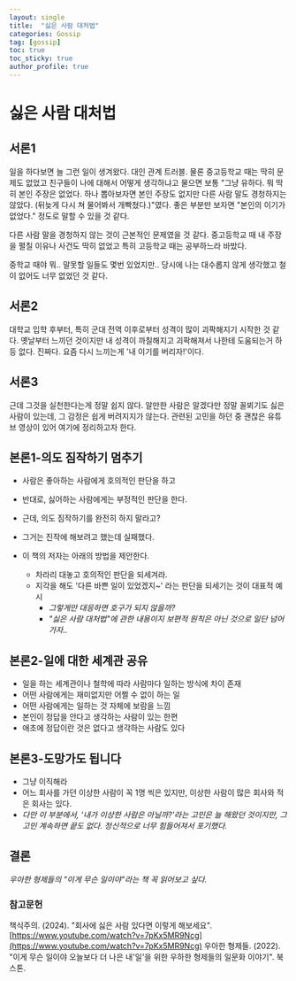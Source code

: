 ```yaml
---
layout: single
title:  "싫은 사람 대처법"
categories: Gossip
tag: [gossip]
toc: true
toc_sticky: true
author_profile: true
---
```


# 싫은 사람 대처법

## 서론1
<p>일을 하다보면 늘 그런 일이 생겨왔다. 대인 관계 트러블. 물론 중고등학교 때는 딱히 문제도 없었고 친구들이 나에 대해서 어떻게 생각하냐고 물으면 보통 "그냥 유하다. 뭐 딱히 본인 주장은 없었다. 하나 뽑아보자면 본인 주장도 없지만 다른 사람 말도 경청하지는 않았다. (뒤늦게 다시 쳐 물어봐서 개빡쳤다.)"였다. 좋은 부분만 보자면 "본인의 이기가 없었다." 정도로 말할 수 있을 것 같다.</p>
<p>다른 사람 말을 경청하지 않는 것이 근본적인 문제였을 것 같다. 중고등학교 때 내 주장을 펼칠 이유나 사건도 딱히 없었고 특히 고등학교 때는 공부하느라 바밨다.</p>
<p>중학교 때야 뭐.. 말못할 일들도 몇번 있었지만.. 당시에 나는 대수롭지 않게 생각했고 철이 없어도 너무 없었던 것 같다.</p>

## 서론2
<p>대학교 입학 후부터, 특히 군대 전역 이후로부터 성격이 많이 괴팍해지기 시작한 것 같다. 옛날부터 느끼던 것이지만 내 성격이 까칠해지고 괴팍해져서 나한테 도움되는거 하등 없다. 진짜다. 요즘 다시 느끼는게 '내 이기를 버리자!'이다.</p>

## 서론3
<p>근데 그것을 실천한다는게 정말 쉽지 않다. 알만한 사람은 알겠다만 정말 꼴뵈기도 싫은 사람이 있는데, 그 감정은 쉽게 버려지지가 않는다. 관련된 고민을 하던 중 괜찮은 유튜브 영상이 있어 여기에 정리하고자 한다.</p>

## 본론1-의도 짐작하기 멈추기
- 사람은 좋아하는 사람에게 호의적인 판단을 하고
- 반대로, 싫어하는 사람에게는 부정적인 판단을 한다.

- 근데, 의도 짐작하기를 완전히 하지 말라고?
- 그거는 진작에 해보려고 했는데 실패했다.
- 이 책의 저자는 아래의 방법을 제안한다.
    - 차라리 대놓고 호의적인 판단을 되세겨라.
    - 지각을 해도 '다른 바쁜 일이 있었겠지~' 라는 판단을 되세기는 것이 대표적 예시
        - *그렇게만 대응하면 호구가 되지 않을까?*
        - *"싫은 사람 대처법"에 관한 내용이지 보편적 원칙은 아닌 것으로 일단 넘어가자..*

## 본론2-일에 대한 세계관 공유
- 일을 하는 세계관이나 철학에 따라 사람마다 일하는 방식에 차이 존재
- 어떤 사람에게는 재미없지만 어쩔 수 없이 하는 일
- 어떤 사람에게는 일하는 것 자체에 보람을 느낌
- 본인이 정답을 안다고 생각하는 사람이 있는 한편
- 애초에 정답이란 것은 없다고 생각하는 사람도 있다

## 본론3-도망가도 됩니다
- 그냥 이직해라
- 어느 회사를 가던 이상한 사람이 꼭 1명 씩은 있지만, 이상한 사람이 많은 회사와 적은 회사는 있다.
- *다만 이 부분에서, '내가 이상한 사람은 아닐까?'라는 고민은 늘 해왔던 것이지만, 그 고민 계속하면 끝도 없다. 정신적으로 너무 힘들어져서 포기했다.*

## 결론
*우아한 형제들의 "이게 무슨 일이야"라는 책 꼭 읽어보고 싶다.*

### 참고문헌
책식주의. (2024). "회사에 싫은 사람 있다면 이렇게 해보세요". [https://www.youtube.com/watch?v=7pKx5MR9Ncg](https://www.youtube.com/watch?v=7pKx5MR9Ncg)
우아한 형제들. (2022). "이게 무슨 일이야 오늘보다 더 나은 내'일'을 위한 우하한 형제들의 일문화 이야기". 북스톤.
